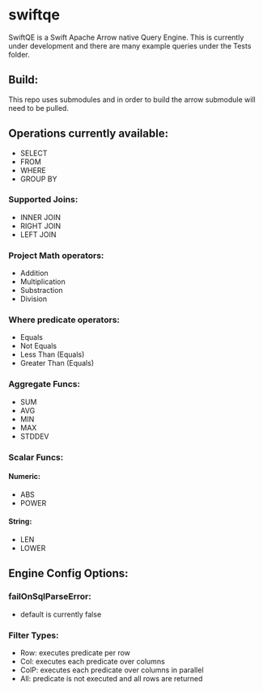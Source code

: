 # swiftqe

SwiftQE is a Swift Apache Arrow native Query Engine.  This is currently under development and there are many example queries under the Tests folder. 

## Build:
This repo uses submodules and in order to build the arrow submodule will need to be pulled.  

## Operations currently available:
- SELECT 
- FROM
- WHERE
- GROUP BY

### Supported Joins:
- INNER JOIN
- RIGHT JOIN
- LEFT JOIN

### Project Math operators:
- Addition
- Multiplication
- Substraction
- Division

### Where predicate operators:
- Equals
- Not Equals
- Less Than (Equals)
- Greater Than (Equals)

### Aggregate Funcs:
- SUM
- AVG
- MIN
- MAX
- STDDEV

### Scalar Funcs:
#### Numeric:
- ABS
- POWER
#### String:
- LEN
- LOWER

## Engine Config Options:

### failOnSqlParseError: 
- default is currently false

### Filter Types:
- Row: executes predicate per row
- Col: executes each predicate over columns
- ColP: executes each predicate over columns in parallel
- All: predicate is not executed and all rows are returned
